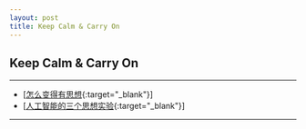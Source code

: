 ```yaml
---
layout: post
title: Keep Calm & Carry On
---
```

## Keep Calm & Carry On

***

- [[怎么变得有思想][add01]{:target="_blank"}]
- [[人工智能的三个思想实验][add02]{:target="_blank"}]  

[add01]:http://about.uuspider.com/2019/06/02/thinking.html
[add02]:http://about.uuspider.com/2019/06/03/ai_experiments.html

***
